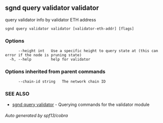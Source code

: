 ## sgnd query validator validator

query validator info by validator ETH address

```
sgnd query validator validator [validator-eth-addr] [flags]
```

### Options

```
      --height int   Use a specific height to query state at (this can error if the node is pruning state)
  -h, --help         help for validator
```

### Options inherited from parent commands

```
      --chain-id string   The network chain ID
```

### SEE ALSO

* [sgnd query validator](sgnd_query_validator.md)	 - Querying commands for the validator module

###### Auto generated by spf13/cobra
